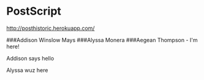 # PostScript
http://posthistoric.herokuapp.com/

###Addison Winslow Mays
###Alyssa Monera
###Aegean Thompson - I'm here!


Addison says hello

Alyssa wuz here
